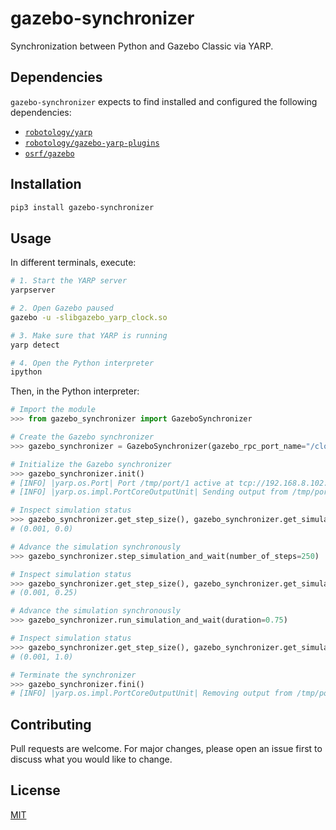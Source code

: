 # gazebo-synchronizer

Synchronization between Python and Gazebo Classic via YARP.

## Dependencies

`gazebo-synchronizer` expects to find installed and configured the following dependencies:

- [`robotology/yarp`](https://github.com/robotology/yarp)
- [`robotology/gazebo-yarp-plugins`](https://github.com/robotology/gazebo-yarp-plugins)
- [`osrf/gazebo`](https://github.com/osrf/gazebo)

## Installation

```bash
pip3 install gazebo-synchronizer
```

## Usage

In different terminals, execute:


```bash
# 1. Start the YARP server
yarpserver

# 2. Open Gazebo paused
gazebo -u -slibgazebo_yarp_clock.so

# 3. Make sure that YARP is running
yarp detect

# 4. Open the Python interpreter
ipython
```

Then, in the Python interpreter:

```python
# Import the module
>>> from gazebo_synchronizer import GazeboSynchronizer

# Create the Gazebo synchronizer
>>> gazebo_synchronizer = GazeboSynchronizer(gazebo_rpc_port_name="/clock/rpc")

# Initialize the Gazebo synchronizer
>>> gazebo_synchronizer.init()
# [INFO] |yarp.os.Port| Port /tmp/port/1 active at tcp://192.168.8.102:10056/
# [INFO] |yarp.os.impl.PortCoreOutputUnit| Sending output from /tmp/port/1 to /clock/rpc using tcp

# Inspect simulation status
>>> gazebo_synchronizer.get_step_size(), gazebo_synchronizer.get_simulation_time()
# (0.001, 0.0)

# Advance the simulation synchronously
>>> gazebo_synchronizer.step_simulation_and_wait(number_of_steps=250)

# Inspect simulation status
>>> gazebo_synchronizer.get_step_size(), gazebo_synchronizer.get_simulation_time()
# (0.001, 0.25)

# Advance the simulation synchronously
>>> gazebo_synchronizer.run_simulation_and_wait(duration=0.75)

# Inspect simulation status
>>> gazebo_synchronizer.get_step_size(), gazebo_synchronizer.get_simulation_time()
# (0.001, 1.0)

# Terminate the synchronizer
>>> gazebo_synchronizer.fini()
# [INFO] |yarp.os.impl.PortCoreOutputUnit| Removing output from /tmp/port/1 to /clock/rpc
```

## Contributing

Pull requests are welcome. For major changes, please open an issue first to discuss what you would like to change.

## License

[MIT](https://choosealicense.com/licenses/mit/)
